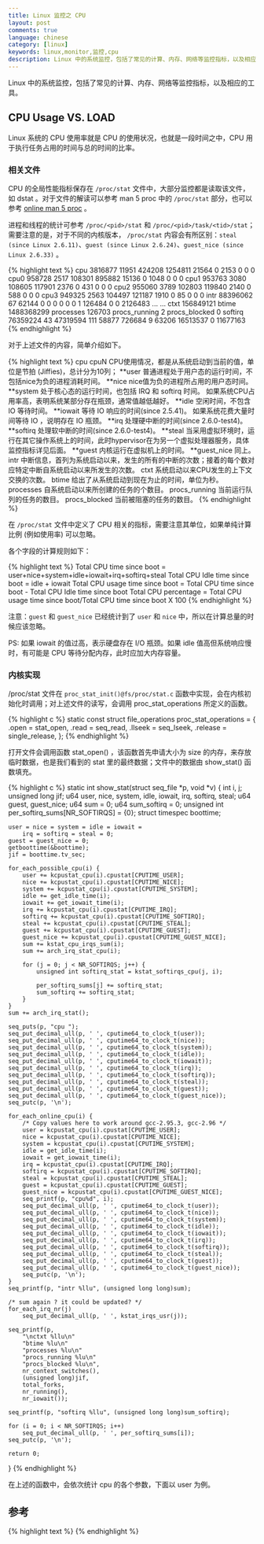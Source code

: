```yaml
---
title: Linux 监控之 CPU
layout: post
comments: true
language: chinese
category: [linux]
keywords: linux,monitor,监控,cpu
description: Linux 中的系统监控，包括了常见的计算、内存、网络等监控指标，以及相应的工具。
---
```


Linux 中的系统监控，包括了常见的计算、内存、网络等监控指标，以及相应的工具。

<!-- more -->

## CPU Usage VS. LOAD

Linux 系统的 CPU 使用率就是 CPU 的使用状况，也就是一段时间之中，CPU 用于执行任务占用的时间与总的时间的比率。

<!--
{% highlight text %}
%user Percentage of CPU utilization that occurred while executing at the user level (application). Note that this field includes time spent running virtual processors. （未标志nice值的）用户态程序的CPU占用率。
%nice Percentage of CPU utilization that occurred while executing at the user level with nice priority. 标志了nice值的用户态程序的CPU占用率。
%system Percentage of CPU utilization that occurred while executing at the system level (kernel). Note that this field includes time spent servicing hardware and software interrupts. 系统态（内核）程序的CPU占用率。
%iowait Percentage of time that the CPU or CPUs were idle during which the system had an outstanding disk I/O request. I/O等待的CPU占用率。
%steal Percentage of time spent in involuntary wait by the virtual CPU or CPUs while the hypervisor was servicing another virtual processor. 这个一般是在虚拟机中才能看到数值，比如：我的VPS供应商CPU overcommitment很严重，故我偶尔能看到%steal值有点高。
%idle Percentage of time that the CPU or CPUs were idle and the system did not have an outstanding disk I/O request. %idle越高，说明CPU越空闲。
{% endhighlight %}
-->

### 相关文件

CPU 的全局性能指标保存在 ```/proc/stat``` 文件中，大部分监控都是读取该文件，如 dstat 。对于文件的解读可以参考 man 5 proc 中的 ```/proc/stat``` 部分，也可以参考 [online man  5 proc](http://man7.org/linux/man-pages/man5/proc.5.html) 。

进程和线程的统计可参考 ```/proc/<pid>/stat``` 和 ```/proc/<pid>/task/<tid>/stat```；需要注意的是，对于不同的内核版本， ```/proc/stat``` 内容会有所区别：```steal (since Linux 2.6.11)```、```guest (since Linux 2.6.24)```、```guest_nice (since Linux 2.6.33)``` 。

{% highlight text %}
cpu  3816877 11951 424208 1254811 21564 0 2153 0 0 0
cpu0 958728 2517 108301 895882 15136 0 1048 0 0 0
cpu1 953763 3080 108605 117901 2376 0 431 0 0 0
cpu2 955060 3789 102803 119840 2140 0 588 0 0 0
cpu3 949325 2563 104497 121187 1910 0 85 0 0 0
intr 88396062 67 62144 0 0 0 0 0 0 1 126484 0 0 2126483 ... ...
ctxt 156849121
btime 1488368299
processes 126703
procs_running 2
procs_blocked 0
softirq 76359224 43 47319594 111 58877 726684 9 63206 16513537 0 11677163
{% endhighlight %}

对于上述文件的内容，简单介绍如下。

{% highlight text %}
cpu cpuN
    CPU使用情况，都是从系统启动到当前的值，单位是节拍 (Jiffies)，总计分为10列；
  **user
    普通进程处于用户态的运行时间，不包括nice为负的进程消耗时间。
  **nice
    nice值为负的进程所占用的用户态时间。
  **system
    处于核心态的运行时间，也包括 IRQ 和 softirq 时间。
    如果系统CPU占用率高，表明系统某部分存在瓶颈，通常值越低越好。
  **idle
    空闲时间，不包含 IO 等待时间。
  **iowait
    等待 IO 响应的时间(since 2.5.41)。
    如果系统花费大量时间等待 IO ，说明存在 IO 瓶颈。
  **irq
    处理硬中断的时间(since 2.6.0-test4)。
  **softirq
    处理软中断的时间(since 2.6.0-test4)。
  **steal
    当采用虚拟环境时，运行在其它操作系统上的时间，此时hypervisor在为另一个虚拟处理器服务，具体监控指标详见后面。
  **guest
    内核运行在虚拟机上的时间。
  **guest_nice
    同上。
intr
    中断信息，首列为系统启动以来，发生的所有的中断的次数；接着的每个数对应特定中断自系统启动以来所发生的次数。
ctxt
    系统启动以来CPU发生的上下文交换的次数。
btime
    给出了从系统启动到现在为止的时间，单位为秒。
processes
    自系统启动以来所创建的任务的个数目。
procs_running
    当前运行队列的任务的数目。
procs_blocked
    当前被阻塞的任务的数目。
{% endhighlight %}

在 `/proc/stat` 文件中定义了 CPU 相关的指标，需要注意其单位，如果单纯计算比例 (例如使用率) 可以忽略。

各个字段的计算规则如下：

{% highlight text %}
Total CPU time since boot = user+nice+system+idle+iowait+irq+softirq+steal
Total CPU Idle time since boot = idle + iowait
Total CPU usage time since boot = Total CPU time since boot - Total CPU Idle time since boot
Total CPU percentage = Total CPU usage time since boot/Total CPU time since boot X 100
{% endhighlight %}

<!--
https://github.com/Leo-G/DevopsWiki/wiki/How-Linux-CPU-Usage-Time-and-Percentage-is-calculated
-->

注意：`guest` 和 `guest_nice` 已经统计到了 `user` 和 `nice` 中，所以在计算总量的时候应该忽略。

PS: 如果 iowait 的值过高，表示硬盘存在 I/O 瓶颈。如果 idle 值高但系统响应慢时，有可能是 CPU 等待分配内存，此时应加大内存容量。

### 内核实现

/proc/stat 文件在 ```proc_stat_init()@fs/proc/stat.c``` 函数中实现，会在内核初始化时调用；对上述文件的读写，会调用 proc_stat_operations 所定义的函数。

{% highlight c %}
static const struct file_operations proc_stat_operations = {
    .open       = stat_open,
    .read       = seq_read,
    .llseek     = seq_lseek,
    .release    = single_release,
};
{% endhighlight %}

打开文件会调用函数 stat_open() ，该函数首先申请大小为 size 的内存，来存放临时数据，也是我们看到的 stat 里的最终数据；文件中的数据由 show_stat() 函数填充。

{% highlight c %}
static int show_stat(struct seq_file *p, void *v)
{
    int i, j;
    unsigned long jif;
    u64 user, nice, system, idle, iowait, irq, softirq, steal;
    u64 guest, guest_nice;
    u64 sum = 0;
    u64 sum_softirq = 0;
    unsigned int per_softirq_sums[NR_SOFTIRQS] = {0};
    struct timespec boottime;

    user = nice = system = idle = iowait =
        irq = softirq = steal = 0;
    guest = guest_nice = 0;
    getboottime(&boottime);
    jif = boottime.tv_sec;

    for_each_possible_cpu(i) {
        user += kcpustat_cpu(i).cpustat[CPUTIME_USER];
        nice += kcpustat_cpu(i).cpustat[CPUTIME_NICE];
        system += kcpustat_cpu(i).cpustat[CPUTIME_SYSTEM];
        idle += get_idle_time(i);
        iowait += get_iowait_time(i);
        irq += kcpustat_cpu(i).cpustat[CPUTIME_IRQ];
        softirq += kcpustat_cpu(i).cpustat[CPUTIME_SOFTIRQ];
        steal += kcpustat_cpu(i).cpustat[CPUTIME_STEAL];
        guest += kcpustat_cpu(i).cpustat[CPUTIME_GUEST];
        guest_nice += kcpustat_cpu(i).cpustat[CPUTIME_GUEST_NICE];
        sum += kstat_cpu_irqs_sum(i);
        sum += arch_irq_stat_cpu(i);

        for (j = 0; j < NR_SOFTIRQS; j++) {
            unsigned int softirq_stat = kstat_softirqs_cpu(j, i);

            per_softirq_sums[j] += softirq_stat;
            sum_softirq += softirq_stat;
        }
    }
    sum += arch_irq_stat();

    seq_puts(p, "cpu ");
    seq_put_decimal_ull(p, ' ', cputime64_to_clock_t(user));
    seq_put_decimal_ull(p, ' ', cputime64_to_clock_t(nice));
    seq_put_decimal_ull(p, ' ', cputime64_to_clock_t(system));
    seq_put_decimal_ull(p, ' ', cputime64_to_clock_t(idle));
    seq_put_decimal_ull(p, ' ', cputime64_to_clock_t(iowait));
    seq_put_decimal_ull(p, ' ', cputime64_to_clock_t(irq));
    seq_put_decimal_ull(p, ' ', cputime64_to_clock_t(softirq));
    seq_put_decimal_ull(p, ' ', cputime64_to_clock_t(steal));
    seq_put_decimal_ull(p, ' ', cputime64_to_clock_t(guest));
    seq_put_decimal_ull(p, ' ', cputime64_to_clock_t(guest_nice));
    seq_putc(p, '\n');

    for_each_online_cpu(i) {
        /* Copy values here to work around gcc-2.95.3, gcc-2.96 */
        user = kcpustat_cpu(i).cpustat[CPUTIME_USER];
        nice = kcpustat_cpu(i).cpustat[CPUTIME_NICE];
        system = kcpustat_cpu(i).cpustat[CPUTIME_SYSTEM];
        idle = get_idle_time(i);
        iowait = get_iowait_time(i);
        irq = kcpustat_cpu(i).cpustat[CPUTIME_IRQ];
        softirq = kcpustat_cpu(i).cpustat[CPUTIME_SOFTIRQ];
        steal = kcpustat_cpu(i).cpustat[CPUTIME_STEAL];
        guest = kcpustat_cpu(i).cpustat[CPUTIME_GUEST];
        guest_nice = kcpustat_cpu(i).cpustat[CPUTIME_GUEST_NICE];
        seq_printf(p, "cpu%d", i);
        seq_put_decimal_ull(p, ' ', cputime64_to_clock_t(user));
        seq_put_decimal_ull(p, ' ', cputime64_to_clock_t(nice));
        seq_put_decimal_ull(p, ' ', cputime64_to_clock_t(system));
        seq_put_decimal_ull(p, ' ', cputime64_to_clock_t(idle));
        seq_put_decimal_ull(p, ' ', cputime64_to_clock_t(iowait));
        seq_put_decimal_ull(p, ' ', cputime64_to_clock_t(irq));
        seq_put_decimal_ull(p, ' ', cputime64_to_clock_t(softirq));
        seq_put_decimal_ull(p, ' ', cputime64_to_clock_t(steal));
        seq_put_decimal_ull(p, ' ', cputime64_to_clock_t(guest));
        seq_put_decimal_ull(p, ' ', cputime64_to_clock_t(guest_nice));
        seq_putc(p, '\n');
    }
    seq_printf(p, "intr %llu", (unsigned long long)sum);

    /* sum again ? it could be updated? */
    for_each_irq_nr(j)
        seq_put_decimal_ull(p, ' ', kstat_irqs_usr(j));

    seq_printf(p,
        "\nctxt %llu\n"
        "btime %lu\n"
        "processes %lu\n"
        "procs_running %lu\n"
        "procs_blocked %lu\n",
        nr_context_switches(),
        (unsigned long)jif,
        total_forks,
        nr_running(),
        nr_iowait());

    seq_printf(p, "softirq %llu", (unsigned long long)sum_softirq);

    for (i = 0; i < NR_SOFTIRQS; i++)
        seq_put_decimal_ull(p, ' ', per_softirq_sums[i]);
    seq_putc(p, '\n');

    return 0;
}
{% endhighlight %}

在上述的函数中，会依次统计 cpu 的各个参数，下面以 user 为例。


<!--
{% highlight text %}
user = kcpustat_cpu(i).cpustat[CPUTIME_USER];
user = per_cpu(kernel_cpustat, i).cpustat[CPUTIME_USER];
user = (*SHIFT_PERCPU_PTR(&(kernel_cpustat), per_cpu_offset(i))).cpustat[CPUTIME_USER];
{% endhighlight %}


kernel/sched/cputime.c


其中包括了 cpu 的心能指标，进程切换次数ctxt、内核启动的时间btime、所有创建的进程processes、正在运行进程的数量procs_running、阻塞的进程数量procs_blocked、所有io等待的进程数量、软中断的信息。

在top、sar、vmstat、mpstat等命令中可以看到CPU使用率通常包含如下几种统计（摘自 man sar）：

top
[root@jay-linux ~]# sar -u 1 5
[root@jay-linux ~]# vmstat -n 1 5
[root@jay-linux ~]# mpstat -P ALL 1 5


Linux的Load（系统负载），是一个让新手不太容易了解的概念。top/uptime等工具默认会显示1分钟、5分钟、15分钟的平均Load。具体来说，平均Load是指，在特定的一段时间内统计的正在CPU中运行的(R状态)、正在等待CPU运行的、处于不可中断睡眠的(D状态)的任务数量的平均值。
我估计也没说的太清楚，看下wikipedia上的一段话吧：An idle computer has a load number of 0. Each process using or waiting for CPU (the ready queue or run queue) increments the load number by 1. Most UNIX systems count only processes in the running (on CPU) or runnable (waiting for CPU) states. However, Linux also includes processes in uninterruptible sleep states (usually waiting for disk activity), which can lead to markedly different results if many processes remain blocked in I/O due to a busy or stalled I/O system.
还有man sar中的解释：The load average is calculated as the average number of runnable or running tasks (R state), and the number of tasks in uninterruptible sleep (D state) over the specified interval.
对于一个系统来说，多少的Load算合理，多少又算Load高呢？
一般来说，对于Load的数值不要大于系统的CPU核数（或者开启了超线程，超线程也当成CPU core吧）。当然，有人觉得Load等于CPU core数量的2倍也没事，不过，我自己是在Load达到CPU core数量时，一般都会去查看下是什么具体原因导致load较高的。
Linux中查看Load的命令，推荐如下：
[root@jay-linux ~]# top
[root@jay-linux ~]# uptime
[root@jay-linux ~]# sar -q 1 5
最后，说一下CPU使用率和Load的关系吧。如果主要是CPU密集型的程序在运行（If CPU utilization is near 100 percent (user + nice + system), the workload sampled is CPU-bound.），那么CPU利用率高，Load一般也会比较高。而I/O密集型的程序在运行，可能看到CPU的%user, %system都不高，%iowait可能会有点高，这时的Load通常比较高。同理，程序读写慢速I/O设备（如磁盘、NFS）比较多时，Load可能会比较，而CPU利用率不一定高。这种情况，还经常发生在系统内存不足并开始使用swap的时候，Load一般会比较高，而CPU使用率并不高。

本文就简单说这么多了，想了解更全面的信息，可参考以下方法：
1. man sar, man top （认真看相关解析，定有收获）
2. wikipedia：http://en.wikipedia.org/wiki/Load_%28computing%29
3. 帮助理解Load：http://blog.scoutapp.com/articles/2009/07/31/understanding-load-averages
4. 帮助理解load的中文博客：http://www.blogjava.net/cenwenchu/archive/2008/06/30/211712.html
http://os.51cto.com/art/201012/240719.htm
</p>


> 通过 uptime 可以查看当前时间、已经运行时间、用户、负载等信息，top 命令第一行也是。
> <pre style="font-size:0.8em;line-height:1.2em;">$ uptime
> 18:02:41 up 41 days, 23:42,  3 users,  load average: 0.20, 0.32, 0.45</pre>
> 显示当前时间 "18:02:41" ，已经运行的时间 "up 41 days, 23:42" ，登录用户数 "3 users" ，过去 1, 5, 15 分钟的平均负载 "load average: 0.20, 0.32, 0.45" 。






一般程序分为了 CPU/IO 密集型，不同类型的进程表现以及瓶颈也有所区别。如果是 CPU 密集型，当增大压力时，就很容易把 CPU 利用率打满；而对于 IO 密集型，增大压力时，CPU 使用率不一定能上去。

对于后者，大文件读写的 CPU 开销远小于小文件读写的开销；这时因为在 IO 吞吐量一定时，小文件的读写更加频繁，需要更多的 CPU 来处理 IO 中断。



在Linux/Unix下，CPU利用率分为用户态，系统态和空闲态，分别表示CPU处于用户态执行的时间，系统内核执行的时间，和空闲系统进程执行的时间。平时所说的CPU利用率是指：CPU执行非系统空闲进程的时间 / CPU总的执行时间。

在Linux的内核中，有一个全局变量：Jiffies。 Jiffies代表时间。它的单位随硬件平台的不同而不同。系统里定义了一个常数HZ，代表每秒种最小时间间隔的数目。这样jiffies的单位就是1/HZ。Intel平台jiffies的单位是1/100秒，这就是系统所能分辨的最小时间间隔了。每个CPU时间片，Jiffies都要加1。 CPU的利用率就是用执行用户态+系统态的Jiffies除以总的Jifffies来表示。

在Linux系统中，可以用/proc/stat文件来计算cpu的利用率(详细的解释可参考：http://www.linuxhowtos.org/System/procstat.htm)。这个文件包含了所有CPU活动的信息，该文件中的所有值都是从系统启动开始累计到当前时刻。
-->


## 参考

<!--
https://linux.cn/article-6201-1.html    *****非常经典：关于现代 CPU，程序员应当更新的知识

http://www.cnblogs.com/yjf512/archive/2012/12/10/2811823.html

/proc/stat的CPU负载信息说明
http://myssh.igigo.net/post/xiao-za-sui/-proc-statde-cpufu-zai-xin-xi-shuo-ming

Understanding CPU Steal Time - when should you be worried
?http://blog.scoutapp.com/articles/2013/07/25/understanding-cpu-steal-time-when-should-you-be-worried

Linux CPU利用率计算原理及内核实现
http://ilinuxkernel.com/?p=333

http://www.samirchen.com/linux-cpu-performance/

https://linux.cn/article-6201-1.html    *****非常经典：关于现代 CPU，程序员应当更新的知识
-->

{% highlight text %}
{% endhighlight %}

